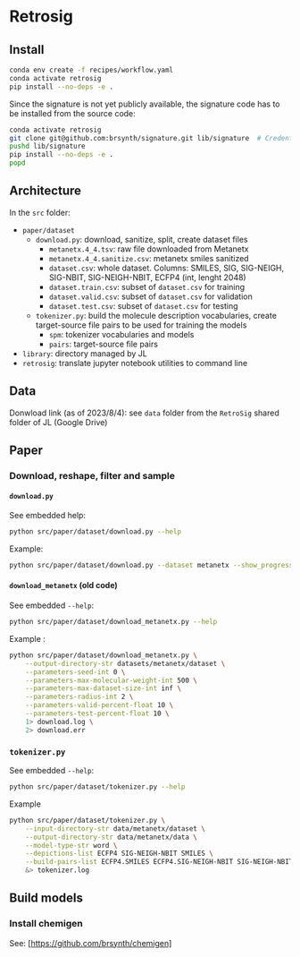 # Retrosig

## Install

```bash
conda env create -f recipes/workflow.yaml
conda activate retrosig
pip install --no-deps -e .
```

Since the signature is not yet publicly available, the signature code has to be installed from the source code:

```bash
conda activate retrosig
git clone git@github.com:brsynth/signature.git lib/signature  # Credentials required
pushd lib/signature
pip install --no-deps -e .
popd
```

## Architecture

In the `src` folder:

- `paper/dataset`
  - `download.py`: download, sanitize, split, create dataset files
    - `metanetx.4_4.tsv`: raw file downloaded from Metanetx
    - `metanetx.4_4.sanitize.csv`: metanetx smiles sanitized
    - `dataset.csv`: whole dataset. Columns: SMILES, SIG, SIG-NEIGH, SIG-NBIT, SIG-NEIGH-NBIT, ECFP4 (int, lenght 2048)
    - `dataset.train.csv`: subset of `dataset.csv` for training
    - `dataset.valid.csv`: subset of `dataset.csv` for validation
    - `dataset.test.csv`: subset of `dataset.csv` for testing
  - `tokenizer.py`: build the molecule description vocabularies, create target-source file pairs to be used for training the models
    - `spm`: tokenizer vocabularies and models
    - `pairs`: target-source file pairs
- `library`: directory managed by JL
- `retrosig`: translate jupyter notebook utilities to command line

## Data

Donwload link (as of 2023/8/4): see `data` folder from the `RetroSig` shared folder of JL (Google Drive)

## Paper

### Download, reshape, filter and sample

#### `download.py`

See embedded help:

```bash
python src/paper/dataset/download.py --help
```

Example:

```bash
python src/paper/dataset/download.py --dataset metanetx --show_progress --workers 10
```

#### `download_metanetx` (old code)

See embedded `--help`:

```bash
python src/paper/dataset/download_metanetx.py --help
```

Example :

```bash
python src/paper/dataset/download_metanetx.py \
    --output-directory-str datasets/metanetx/dataset \
    --parameters-seed-int 0 \
    --parameters-max-molecular-weight-int 500 \
    --parameters-max-dataset-size-int inf \
    --parameters-radius-int 2 \
    --parameters-valid-percent-float 10 \
    --parameters-test-percent-float 10 \
    1> download.log \
    2> download.err

```

### `tokenizer.py`

See embedded `--help`:

```bash
python src/paper/dataset/tokenizer.py --help
```

Example

```bash
python src/paper/dataset/tokenizer.py \
    --input-directory-str data/metanetx/dataset \
    --output-directory-str data/metanetx/data \
    --model-type-str word \
    --depictions-list ECFP4 SIG-NEIGH-NBIT SMILES \
    --build-pairs-list ECFP4.SMILES ECFP4.SIG-NEIGH-NBIT SIG-NEIGH-NBIT.SMILES \
    &> tokenizer.log
```

## Build models

### Install chemigen

See: [https://github.com/brsynth/chemigen]
